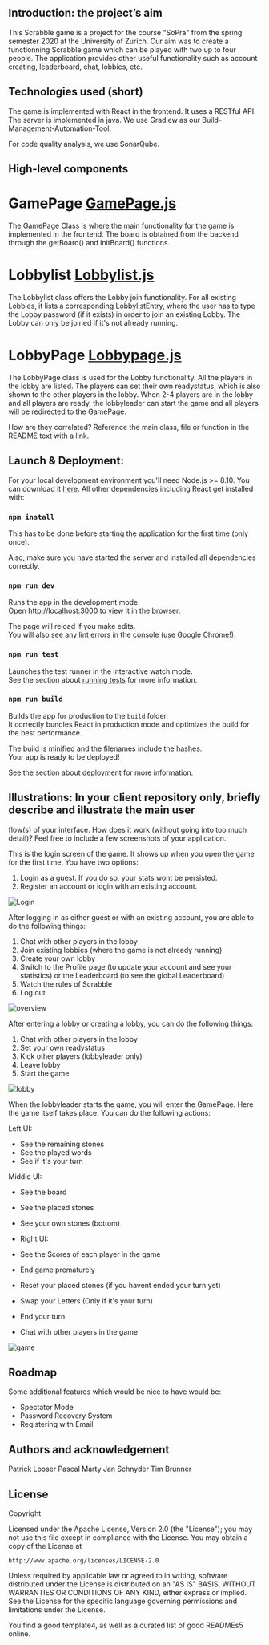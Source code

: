 ## Introduction: the project’s aim

This Scrabble game is a project for the course "SoPra" from the spring semester 2020 at the University of Zurich. Our aim was to create a functionning Scrabble game which can be played with two up to four people. The application provides other useful functionality such as account creating, leaderboard, chat, lobbies, etc.

##  Technologies used (short)

The game is implemented with React in the frontend. It uses a RESTful API.
The server is implemented in java.
We use Gradlew as our Build-Management-Automation-Tool.

For code quality analysis, we use SonarQube.

##  High-level components

# GamePage [GamePage.js](src/components/game/GamePage.js)

The GamePage Class is where the main functionality for the game is implemented in the frontend. The board is obtained from the backend through the getBoard() and initBoard() functions.

# Lobbylist [Lobbylist.js](src/components/overview/Lobbylist.js)

The Lobbylist class offers the Lobby join functionality. For all existing Lobbies, it lists a corresponding LobbylistEntry, where the user has to type the Lobby password (if it exists) in order to join an existing Lobby. The Lobby can only be joined if it's not already running.

# LobbyPage [Lobbypage.js](src/components/lobby/LobbyPage.js)

The LobbyPage class is used for the Lobby functionality. All the players in the lobby are listed. The players can set their own readystatus, which is also shown to the other players in the lobby. When 2-4 players are in the lobby and all players are ready, the lobbyleader can start the game and all players will be redirected to the GamePage.




How are they correlated? Reference the main class, file or function in the README text
with a link.

##  Launch & Deployment: 

For your local development environment you'll need Node.js >= 8.10. You can download it [here](https://nodejs.org). All other dependencies including React get installed with:

### `npm install`

This has to be done before starting the application for the first time (only once).

Also, make sure you have started the server and installed all dependencies correctly.


### `npm run dev`

Runs the app in the development mode.<br>
Open [http://localhost:3000](http://localhost:3000) to view it in the browser.

The page will reload if you make edits.<br>
You will also see any lint errors in the console (use Google Chrome!).

### `npm run test`

Launches the test runner in the interactive watch mode.<br>
See the section about [running tests](https://facebook.github.io/create-react-app/docs/running-tests) for more information.

### `npm run build`

Builds the app for production to the `build` folder.<br>
It correctly bundles React in production mode and optimizes the build for the best performance.

The build is minified and the filenames include the hashes.<br>
Your app is ready to be deployed!

See the section about [deployment](https://facebook.github.io/create-react-app/docs/deployment) for more information.


##  Illustrations: In your client repository only, briefly describe and illustrate the main user
flow(s) of your interface. How does it work (without going into too much detail)? Feel free
to include a few screenshots of your application.


This is the login screen of the game. It shows up when you open the game for the first time. You have two options:
1. Login as a guest. If you do so, your stats wont be persisted.
2. Register an account or login with an existing account.

![Login](/readme_images/login.png?raw=true "Optional Title")


After logging in as either guest or with an existing account, you are able to do the following things:
1. Chat with other players in the lobby
2. Join existing lobbies (where the game is not already running)
3. Create your own lobby
4. Switch to the Profile page (to update your account and see your statistics) or the Leaderboard (to see the global Leaderboard)
5. Watch the rules of Scrabble
6. Log out

![overview](/readme_images/overview.png?raw=true "Optional Title")


After entering a lobby or creating a lobby, you can do the following things:
1. Chat with other players in the lobby
2. Set your own readystatus
3. Kick other players (lobbyleader only)
4. Leave lobby
5. Start the game

![lobby](/readme_images/lobby.png?raw=true "Optional Title")

When the lobbyleader starts the game, you will enter the GamePage. Here the game itself takes place.
You can do the following actions:

Left UI:

* See the remaining stones
* See the played words
* See if it's your turn

Middle UI:

* See the board
* See the placed stones
* See your own stones (bottom)

* Right UI:

* See the Scores of each player in the game
* End game prematurely
* Reset your placed stones (if you havent ended your turn yet)
* Swap your Letters (Only if it's your turn)
* End your turn
* Chat with other players in the game

![game](/readme_images/game.png?raw=true "Optional Title")


##  Roadmap

Some additional features which would be nice to have would be:

* Spectator Mode
* Password Recovery System
* Registering with Email


##  Authors and acknowledgement

Patrick Looser
Pascal Marty
Jan Schnyder
Tim Brunner


##  License
Copyright 

Licensed under the Apache License, Version 2.0 (the "License");
you may not use this file except in compliance with the License.
You may obtain a copy of the License at

    http://www.apache.org/licenses/LICENSE-2.0

Unless required by applicable law or agreed to in writing, software
distributed under the License is distributed on an "AS IS" BASIS,
WITHOUT WARRANTIES OR CONDITIONS OF ANY KIND, either express or implied.
See the License for the specific language governing permissions and
limitations under the License.

You find a good template4, as well as a curated list of good READMEs5 online.

